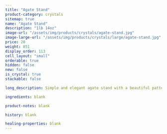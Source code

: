 ```yaml
---
title: "Agate Stand"
product-category: crystals
sitemap: true
name: "Agate Stand"
description: "1lb 14oz"
image-url: "/assets/img/products/crystals/agate-stand.jpg"
image-large-url: "/assets/img/products/crystals/large/agate-stand.jpg"
price: 20
weight: 851
display_order: 113
cell_layout: "small"
orderable: true
hidden: false
new: false
is_crystal: true
stackable: false

long_description: Simple and elegant agate stand with a beautiful pattern and color.

ingredients: blank

product-notes: blank

history: blank

healing-properties: blank
---
```

